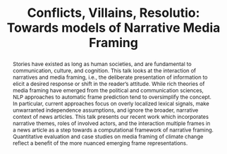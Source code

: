 ---
title: "Conflicts, Villains, Resolutio: Towards models of Narrative Media Framing"
abstract: Stories have existed as long as human societies, and are fundamental to communication, culture, and cognition. This talk looks at the interaction of narratives and media framing, i.e., the deliberate presentation of information to elicit a desired response or shift in the reader’s attitude. While rich theories of media framing have emerged from the political and communication sciences, NLP approaches to automatic frame prediction tend to oversimplify the concept. In particular, current approaches focus on overly localized lexical signals, make unwarranted independence assumptions, and ignore the broader, narrative context of news articles. This talk presents our recent work which incorporates narrative themes,  roles of involved actors, and the interaction multiple frames in a news article as a step towards a computational framework of narrative framing. Quantitative evaluation and case studies on media framing of climate change reflect a benefit of the more nuanced emerging frame representations.
speaker: Dr. Lea Frermann
bio: Lea Frermann is a lecturer (assistant professor) and DECRA fellow at the University of Melbourne. Her research combines natural language processing with the cognitive and social sciences to understand how humans learn about and represent complex information and to enable models to do the same in fair and robust ways. Recent projects include models of meaning change; of common sense knowledge in humans and language representations; and automatic story understanding in both fiction (books or movies) and the real world (as narratives in news reporting on complex issues like climate change).
website: http://www.frermann.de/
time: July 14, 2023; 09:00–10:00
location: tba
img: assets/img/lea.jpg
imgalt: Portrait of Lea Frermann
imgside: left
anchor: 2023-07-14-lea-frermann
---